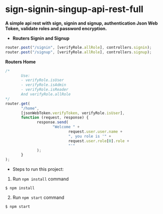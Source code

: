 # sign-signin-singup-api-rest-full

**A simple api rest with sign, signin and signup, authentication Json Web Token, validate roles and password encryption.**

- **Routers Signin and Signup**

```javascript
router.post("/signin", [verifyRole.allRole], controllers.signin);
router.post("/signup", [verifyRole.allRole], controllers.signup);
```

**Routers Home**

```javascript
/*
       Use:
       - verifyRole.isUser
       - verifyRole.isAdmin
       - verifyRole.isReader
       And verifyRole.allRole
*/
router.get(
       "/home",
       [jsonWebToken.verifyToken, verifyRole.isUser],
       function (request, response) {
              response.send(
                     "Welcome " +
                            request.user.user.name +
                            ", you role is '" +
                            request.user.role[0].role +
                            "'"
              );
       }
);
```

- Steps to run this project:

1. Run `npm install` command

```console
$ npm install
```

2. Run `npm start` command

```console
$ npm start
```
